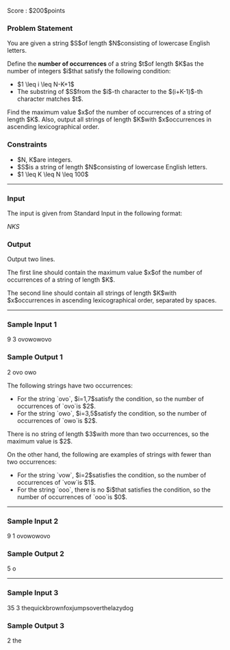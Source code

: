 
<div>

<span>

<span>

<p>
Score : $200$points
</p>

<div>

<section>

### **Problem Statement**

<p>
You are given a string $S$of length $N$consisting of lowercase English letters.
</p>

<p>
Define the 
<strong>
number of occurrences
</strong>
of a string $t$of length $K$as the number of integers $i$that satisfy the following condition:
</p>

<ul>

<li>
$1 \leq i \leq N-K+1$
</li>

<li>
The substring of $S$from the $i$-th character to the $(i+K-1)$-th character matches $t$.
</li>

</ul>

<p>
Find the maximum value $x$of the number of occurrences of a string of length $K$.
Also, output all strings of length $K$with $x$occurrences in ascending lexicographical order.
</p>

</section>

</div>

<div>

<section>

### **Constraints**

<ul>

<li>
$N, K$are integers.
</li>

<li>
$S$is a string of length $N$consisting of lowercase English letters.
</li>

<li>
$1 \leq K \leq N \leq 100$
</li>

</ul>

</section>

</div>

---

<div>

<div>

<section>

### **Input**

<p>
The input is given from Standard Input in the following format:
</p>

<div>

$N$$K$$S$
</div>

</section>

</div>

<div>

<section>

### **Output**

<p>
Output two lines.
</p>

<p>
The first line should contain the maximum value $x$of the number of occurrences of a string of length $K$.
</p>

<p>
The second line should contain all strings of length $K$with $x$occurrences in ascending lexicographical order, separated by spaces.
</p>

</section>

</div>

</div>

---

<div>

<section>

### **Sample Input 1**

<div>

9 3
ovowowovo

</div>

</section>

</div>

<div>

<section>

### **Sample Output 1**

<div>

2
ovo owo

</div>

<p>
The following strings have two occurrences:
</p>

<ul>

<li>
For the string `ovo`, $i=1,7$satisfy the condition, so the number of occurrences of `ovo`is $2$.
</li>

<li>
For the string `owo`, $i=3,5$satisfy the condition, so the number of occurrences of `owo`is $2$.
</li>

</ul>

<p>
There is no string of length $3$with more than two occurrences, so the maximum value is $2$.
</p>

<p>
On the other hand, the following are examples of strings with fewer than two occurrences:
</p>

<ul>

<li>
For the string `vow`, $i=2$satisfies the condition, so the number of occurrences of `vow`is $1$.
</li>

<li>
For the string `ooo`, there is no $i$that satisfies the condition, so the number of occurrences of `ooo`is $0$.
</li>

</ul>

</section>

</div>

---

<div>

<section>

### **Sample Input 2**

<div>

9 1
ovowowovo

</div>

</section>

</div>

<div>

<section>

### **Sample Output 2**

<div>

5
o

</div>

</section>

</div>

---

<div>

<section>

### **Sample Input 3**

<div>

35 3
thequickbrownfoxjumpsoverthelazydog

</div>

</section>

</div>

<div>

<section>

### **Sample Output 3**

<div>

2
the

</div>

</section>

</div>

</span>

</span>

</div>
